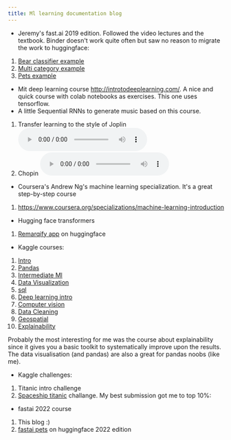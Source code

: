 ```yaml
---
title: Ml learning documentation blog
---
```


* Jeremy's fast.ai 2019 edition. Followed the video lectures and the textbook. 
  Binder doesn't work quite often but saw no reason to migrate the work to huggingface:
1. [Bear classifier example](https://github.com/mikegarts/bearsapp) 
2. [Multi category example](https://github.com/mikegarts/multicatapp)
3. [Pets example](https://github.com/mikegarts/petsapp)

* Mit deep learning course  http://introtodeeplearning.com/. A nice and quick course with colab notebooks as exercises. This one uses tensorflow.
* A little Sequential RNNs to generate music based on this course.
1. Transfer learning to the style of Joplin 
   <audio controls> <source src="resouces/j_1_965.wav" type="audio/wav"> Your browser does not support the audio element. </audio>
2. Chopin 
   <audio controls> <source src="resouces/chopinpreludes_0_5550.wav.wav" type="audio/wav"> Your browser does not support the audio element. </audio>

* Coursera's Andrew Ng's machine learning specialization. It's a great step-by-step course 
1. https://www.coursera.org/specializations/machine-learning-introduction

* Hugging face transformers
1. [Remarqify app](https://huggingface.co/spaces/mikegarts/remarqify) on huggingface

* Kaggle courses:
1. [Intro](https://www.kaggle.com/learn/intro-to-machine-learning)
2. [Pandas](https://www.kaggle.com/learn/pandas)
3. [Intermediate Ml](https://www.kaggle.com/learn/intermediate-machine-learning)
4. [Data Visualization](https://www.kaggle.com/learn/data-visualization)
5. [sql](https://www.kaggle.com/learn/intro-to-sql)
6. [Deep learning intro](https://www.kaggle.com/learn/intro-to-deep-learning)
7. [Computer vision](https://www.kaggle.com/learn/computer-vision)
8. [Data Cleaning](https://www.kaggle.com/learn/data-cleaning)
9. [Geospatial](https://www.kaggle.com/learn/geospatial-analysis)
10. [Explainability](https://www.kaggle.com/learn/machine-learning-explainability)

Probably the most interesting for me was the course about explainability since it gives you a basic toolkit to 
systematically improve upon the results. 
The data visualisation (and pandas) are also a great for pandas noobs (like me).  

* Kaggle challenges:
1. Titanic intro challenge
2. [Spaceship titanic](https://www.kaggle.com/code/michaelgartsbein/spaceship-titanic/notebook) challange. My best submission got me to top 10%: 

* fastai 2022 course
1. This blog :)
2. [fastai pets](https://huggingface.co/spaces/mikegarts/fastai_pets) on huggingface 2022 edition
